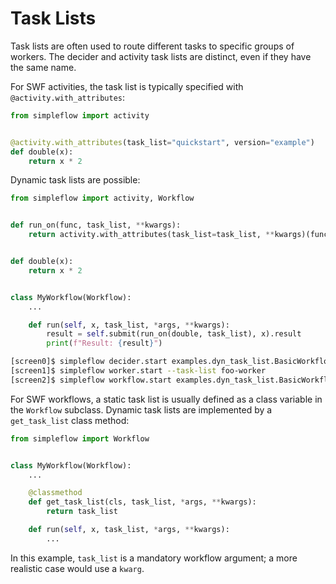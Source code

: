 # Task Lists

Task lists are often used to route different tasks to specific groups
of workers.
The decider and activity task lists are distinct, even if they have the same name.

For SWF activities, the task list is typically specified with `@activity.with_attributes`:

```python
from simpleflow import activity


@activity.with_attributes(task_list="quickstart", version="example")
def double(x):
    return x * 2
```

Dynamic task lists are possible:


```python
from simpleflow import activity, Workflow


def run_on(func, task_list, **kwargs):
    return activity.with_attributes(task_list=task_list, **kwargs)(func)


def double(x):
    return x * 2


class MyWorkflow(Workflow):
    ...

    def run(self, x, task_list, *args, **kwargs):
        result = self.submit(run_on(double, task_list), x).result
        print(f"Result: {result}")
```

```bash
[screen0]$ simpleflow decider.start examples.dyn_task_list.BasicWorkflow --task-list foo-decider
[screen1]$ simpleflow worker.start --task-list foo-worker
[screen2]$ simpleflow workflow.start examples.dyn_task_list.BasicWorkflow --task-list foo-decider --input '{"args": [3, "foo-worker"]}'
```

For SWF workflows, a static task list is usually defined as a class variable
in the `Workflow` subclass. Dynamic task lists are implemented by a
`get_task_list` class method:

```python
from simpleflow import Workflow


class MyWorkflow(Workflow):
    ...

    @classmethod
    def get_task_list(cls, task_list, *args, **kwargs):
        return task_list

    def run(self, x, task_list, *args, **kwargs):
        ...
```

In this example, `task_list` is a mandatory workflow argument; a more realistic
case would use a `kwarg`.

